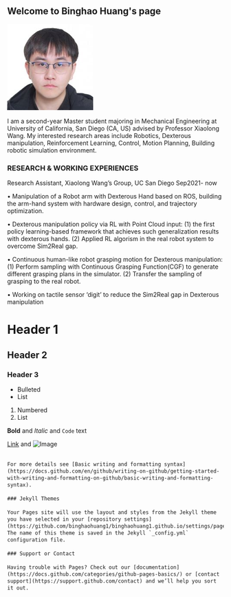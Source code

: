 ## Welcome to Binghao Huang's page
![PICTURE](/IMG/huangbh.jpg)

I am a second-year Master student majoring in Mechanical Engineering at University of California, San Diego (CA, US) advised by Professor Xiaolong Wang. 
My interested research areas include Robotics, Dexterous manipulation, Reinforcement Learning, Control, Motion Planning, Building robotic simulation environment.


### RESEARCH & WORKING EXPERIENCES 

Research Assistant, Xiaolong Wang’s Group, UC San Diego                             Sep2021- now 

•	Manipulation of a Robot arm with Dexterous Hand based on ROS, building the arm-hand system with hardware design, control, and trajectory optimization. 

•	Dexterous manipulation policy via RL with Point Cloud input: (1) the first policy learning-based framework that achieves such generalization results with dexterous hands. (2) Applied RL algorism in the real robot system to overcome Sim2Real gap. 

•	Continuous human-like robot grasping motion for Dexterous manipulation: (1) Perform sampling with Continuous Grasping Function(CGF) to generate different grasping plans in the simulator. (2) Transfer the sampling of grasping to the real robot. 

•	Working on tactile sensor ‘digit’ to reduce the Sim2Real gap in Dexterous manipulation 


# Header 1
## Header 2
### Header 3

- Bulleted
- List

1. Numbered
2. List

**Bold** and _Italic_ and `Code` text

[Link](url) and ![Image](src)
```

For more details see [Basic writing and formatting syntax](https://docs.github.com/en/github/writing-on-github/getting-started-with-writing-and-formatting-on-github/basic-writing-and-formatting-syntax).

### Jekyll Themes

Your Pages site will use the layout and styles from the Jekyll theme you have selected in your [repository settings](https://github.com/binghaohuang1/binghaohuang1.github.io/settings/pages). The name of this theme is saved in the Jekyll `_config.yml` configuration file.

### Support or Contact

Having trouble with Pages? Check out our [documentation](https://docs.github.com/categories/github-pages-basics/) or [contact support](https://support.github.com/contact) and we’ll help you sort it out.
